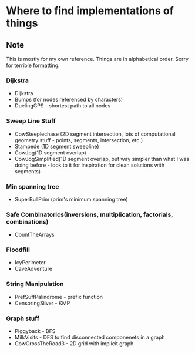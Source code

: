 # Where to find implementations of things
## Note
This is mostly for my own reference. Things are in alphabetical order. Sorry for terrible formatting.
### Dijkstra
* Dijkstra
* Bumps (for nodes referenced by characters)
* DuelingGPS - shortest path to all nodes
### Sweep Line Stuff
* CowSteeplechase (2D segment intersection, lots of computational geometry stuff - points, segments, intersection, etc.)
* Stampede (1D segment sweepline)
* CowJog(1D segment overlap)
* CowJogSimplified(1D segment overlap, but way simpler than what I was doing before - look to it for inspiration for clean solutions with segments)
### Min spanning tree
* SuperBullPrim (prim's minimum spanning tree)
### Safe Combinatorics(inversions, multiplication, factorials, combinations)
* CountTheArrays
### Floodfill
* IcyPerimeter
* CaveAdventure
### String Manipulation
* PrefSuffPalindrome - prefix function
* CensoringSilver - KMP
### Graph stuff
* Piggyback - BFS
* MilkVisits - DFS to find disconnected componenets in a graph
* CowCrossTheRoad3 - 2D grid with implicit graph




